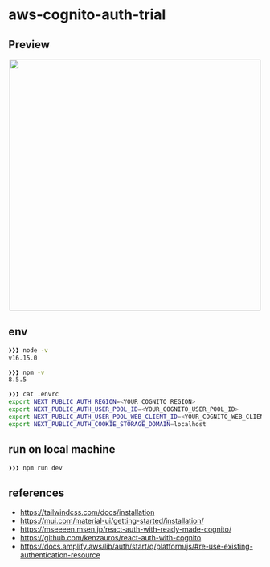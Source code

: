 # aws-cognito-auth-trial

## Preview
<p align="center">
  <img src="https://user-images.githubusercontent.com/5608492/165056966-4cea4f7d-82c8-40df-8e0c-c1b91e90a373.png" width="500">
</p>

## env

```bash
❱❱❱ node -v
v16.15.0

❱❱❱ npm -v
8.5.5
```

```bash
❱❱❱ cat .envrc
export NEXT_PUBLIC_AUTH_REGION=<YOUR_COGNITO_REGION>
export NEXT_PUBLIC_AUTH_USER_POOL_ID=<YOUR_COGNITO_USER_POOL_ID>
export NEXT_PUBLIC_AUTH_USER_POOL_WEB_CLIENT_ID=<YOUR_COGNITO_WEB_CLIENT_ID>
export NEXT_PUBLIC_AUTH_COOKIE_STORAGE_DOMAIN=localhost
```

## run on local machine

```bash
❱❱❱ npm run dev
```

## references
- https://tailwindcss.com/docs/installation
- https://mui.com/material-ui/getting-started/installation/
- https://mseeeen.msen.jp/react-auth-with-ready-made-cognito/
- https://github.com/kenzauros/react-auth-with-cognito
- https://docs.amplify.aws/lib/auth/start/q/platform/js/#re-use-existing-authentication-resource
